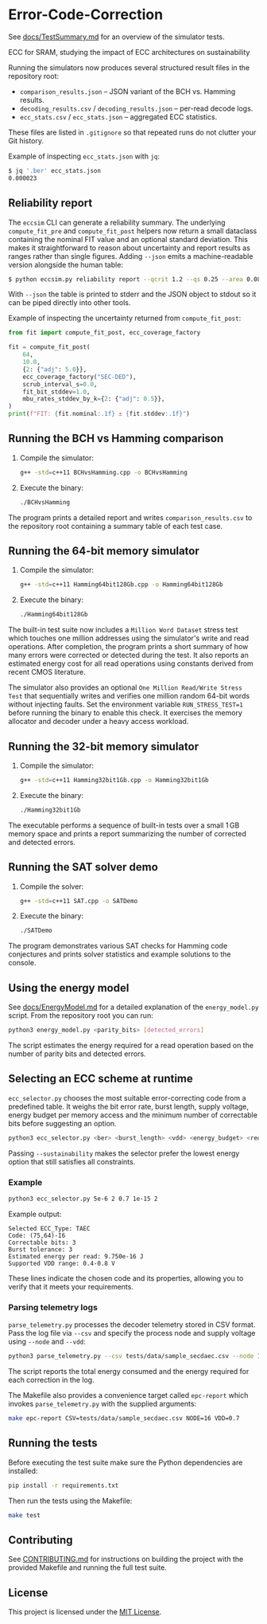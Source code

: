 # Error-Code-Correction

See [docs/TestSummary.md](docs/TestSummary.md) for an overview of the simulator tests.

ECC for SRAM, studying the impact of ECC architectures on sustainability

Running the simulators now produces several structured result files in the
repository root:

- `comparison_results.json` – JSON variant of the BCH vs. Hamming results.
- `decoding_results.csv` / `decoding_results.json` – per-read decode logs.
- `ecc_stats.csv` / `ecc_stats.json` – aggregated ECC statistics.

These files are listed in `.gitignore` so that repeated runs do not clutter
your Git history.

Example of inspecting `ecc_stats.json` with `jq`:

```bash
$ jq '.ber' ecc_stats.json
0.000023
```

## Reliability report

The `eccsim` CLI can generate a reliability summary. The underlying
`compute_fit_pre` and `compute_fit_post` helpers now return a small dataclass
containing the nominal FIT value and an optional standard deviation. This makes
it straightforward to reason about uncertainty and report results as ranges
rather than single figures. Adding `--json` emits a machine-readable version
alongside the human table:

```bash
$ python eccsim.py reliability report --qcrit 1.2 --qs 0.25 --area 0.08 --flux-rel 1 --json
```

With `--json` the table is printed to stderr and the JSON object to stdout so it
can be piped directly into other tools.

Example of inspecting the uncertainty returned from ``compute_fit_post``:

```python
from fit import compute_fit_post, ecc_coverage_factory

fit = compute_fit_post(
    64,
    10.0,
    {2: {"adj": 5.0}},
    ecc_coverage_factory("SEC-DED"),
    scrub_interval_s=0.0,
    fit_bit_stddev=1.0,
    mbu_rates_stddev_by_k={2: {"adj": 0.5}},
)
print(f"FIT: {fit.nominal:.1f} ± {fit.stddev:.1f}")
```

## Running the BCH vs Hamming comparison

1. Compile the simulator:

   ```bash
   g++ -std=c++11 BCHvsHamming.cpp -o BCHvsHamming
   ```

2. Execute the binary:

   ```bash
   ./BCHvsHamming
   ```

The program prints a detailed report and writes `comparison_results.csv`
to the repository root containing a summary table of each test case.

## Running the 64-bit memory simulator

1. Compile the simulator:

   ```bash
   g++ -std=c++11 Hamming64bit128Gb.cpp -o Hamming64bit128Gb
   ```

2. Execute the binary:

   ```bash
   ./Hamming64bit128Gb
   ```

The built-in test suite now includes a `Million Word Dataset` stress test
which touches one million addresses using the simulator's write and read
operations. After completion, the program prints a short summary of how many
errors were corrected or detected during the test.
It also reports an estimated energy cost for all read operations using
constants derived from recent CMOS literature.

The simulator also provides an optional `One Million Read/Write Stress Test`
that sequentially writes and verifies one million random 64-bit words
without injecting faults. Set the environment variable `RUN_STRESS_TEST=1`
before running the binary to enable this check. It exercises the memory
allocator and decoder under a heavy access workload.

## Running the 32-bit memory simulator

1. Compile the simulator:

   ```bash
   g++ -std=c++11 Hamming32bit1Gb.cpp -o Hamming32bit1Gb
   ```

2. Execute the binary:

   ```bash
   ./Hamming32bit1Gb
   ```

The executable performs a sequence of built-in tests over a small 1 GB memory
space and prints a report summarizing the number of corrected and detected
errors.

## Running the SAT solver demo

1. Compile the solver:

   ```bash
   g++ -std=c++11 SAT.cpp -o SATDemo
   ```

2. Execute the binary:

   ```bash
   ./SATDemo
   ```

The program demonstrates various SAT checks for Hamming code conjectures and
prints solver statistics and example solutions to the console.

## Using the energy model

See [docs/EnergyModel.md](docs/EnergyModel.md) for a detailed explanation of the
`energy_model.py` script. From the repository root you can run:

```bash
python3 energy_model.py <parity_bits> [detected_errors]
```

The script estimates the energy required for a read operation based on the
number of parity bits and detected errors.

## Selecting an ECC scheme at runtime

`ecc_selector.py` chooses the most suitable error-correcting code from a
predefined table. It weighs the bit error rate, burst length, supply voltage,
energy budget per memory access and the minimum number of correctable bits
before suggesting an option.

```bash
python3 ecc_selector.py <ber> <burst_length> <vdd> <energy_budget> <required_bits> [--sustainability]
```

Passing `--sustainability` makes the selector prefer the lowest energy option
that still satisfies all constraints.

### Example

```bash
python3 ecc_selector.py 5e-6 2 0.7 1e-15 2
```

Example output:

```
Selected ECC_Type: TAEC
Code: (75,64)-I6
Correctable bits: 3
Burst tolerance: 3
Estimated energy per read: 9.750e-16 J
Supported VDD range: 0.4-0.8 V
```

These lines indicate the chosen code and its properties, allowing you to verify
that it meets your requirements.

### Parsing telemetry logs

`parse_telemetry.py` processes the decoder telemetry stored in CSV format. Pass
the log file via `--csv` and specify the process node and supply voltage using
`--node` and `--vdd`:

```bash
python3 parse_telemetry.py --csv tests/data/sample_secdaec.csv --node 16 --vdd 0.7
```

The script reports the total energy consumed and the energy required for each
correction in the log.

The Makefile also provides a convenience target called `epc-report` which
invokes `parse_telemetry.py` with the supplied arguments:

```bash
make epc-report CSV=tests/data/sample_secdaec.csv NODE=16 VDD=0.7
```

## Running the tests

Before executing the test suite make sure the Python dependencies are
installed:

```bash
pip install -r requirements.txt
```

Then run the tests using the Makefile:

```bash
make test
```

## Contributing

See [CONTRIBUTING.md](CONTRIBUTING.md) for instructions on building the
project with the provided Makefile and running the full test suite.

## License

This project is licensed under the [MIT License](LICENSE).
